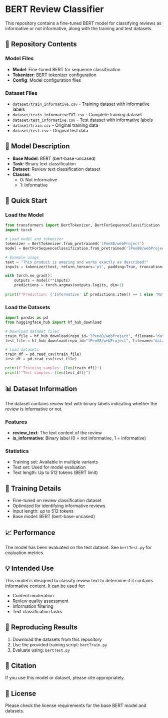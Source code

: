 # BERT Review Classifier

This repository contains a fine-tuned BERT model for classifying reviews as informative or not informative, along with the training and test datasets.

## 📁 Repository Contents

### Model Files
- **Model**: Fine-tuned BERT for sequence classification
- **Tokenizer**: BERT tokenizer configuration
- **Config**: Model configuration files

### Dataset Files
- `dataset/train_informative.csv` - Training dataset with informative labels
- `dataset/train_informativeTOT.csv` - Complete training dataset
- `dataset/test_informative.csv` - Test dataset with informative labels
- `dataset/train.csv` - Original training data
- `dataset/test.csv` - Original test data

## 🤖 Model Description

- **Base Model**: BERT (bert-base-uncased)
- **Task**: Binary text classification
- **Dataset**: Review text classification dataset
- **Classes**: 
  - 0: Not informative
  - 1: Informative

## 🚀 Quick Start

### Load the Model

```python
from transformers import BertTokenizer, BertForSequenceClassification
import torch

# Load model and tokenizer
tokenizer = BertTokenizer.from_pretrained('lPen88/webProject')
model = BertForSequenceClassification.from_pretrained('lPen88/webProject')

# Example usage
text = "This product is amazing and works exactly as described!"
inputs = tokenizer(text, return_tensors='pt', padding=True, truncation=True, max_length=512)

with torch.no_grad():
    outputs = model(**inputs)
    predictions = torch.argmax(outputs.logits, dim=1)
    
print(f"Prediction: {'Informative' if predictions.item() == 1 else 'Not Informative'}")
```

### Load the Datasets

```python
import pandas as pd
from huggingface_hub import hf_hub_download

# Download dataset files
train_file = hf_hub_download(repo_id="lPen88/webProject", filename="dataset/train_informative.csv")
test_file = hf_hub_download(repo_id="lPen88/webProject", filename="dataset/test_informative.csv")

# Load datasets
train_df = pd.read_csv(train_file)
test_df = pd.read_csv(test_file)

print(f"Training samples: {len(train_df)}")
print(f"Test samples: {len(test_df)}")
```

## 📊 Dataset Information

The dataset contains review text with binary labels indicating whether the review is informative or not.

### Features
- **review_text**: The text content of the review
- **is_informative**: Binary label (0 = not informative, 1 = informative)

### Statistics
- Training set: Available in multiple variants
- Test set: Used for model evaluation
- Text length: Up to 512 tokens (BERT limit)

## 🔧 Training Details

- Fine-tuned on review classification dataset
- Optimized for identifying informative reviews
- Input length: up to 512 tokens
- Base model: BERT (bert-base-uncased)

## 📈 Performance

The model has been evaluated on the test dataset. See `bertTest.py` for evaluation metrics.

## 💡 Intended Use

This model is designed to classify review text to determine if it contains informative content. It can be used for:

- Content moderation
- Review quality assessment
- Information filtering
- Text classification tasks

## 🔄 Reproducing Results

1. Download the datasets from this repository
2. Use the provided training script: `bertTrain.py`
3. Evaluate using: `bertTest.py`

## 📝 Citation

If you use this model or dataset, please cite appropriately.

## 📄 License

Please check the license requirements for the base BERT model and datasets.
